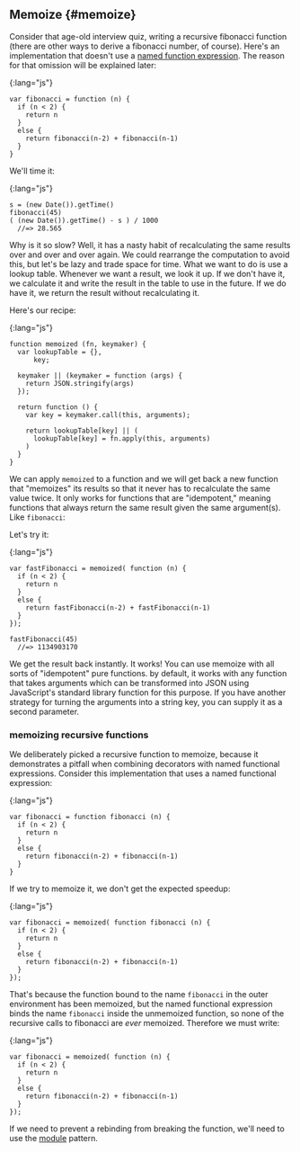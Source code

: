 ## Memoize {#memoize}

Consider that age-old interview quiz, writing a recursive fibonacci function (there are other ways to derive a fibonacci number, of course). Here's an implementation that doesn't use a [named function expression](#named-function-expressions). The reason for that omission will be explained later:

{:lang="js"}
~~~~~~~~
var fibonacci = function (n) {
  if (n < 2) {
    return n
  }
  else {
    return fibonacci(n-2) + fibonacci(n-1)
  }
}
~~~~~~~~

We'll time it:

{:lang="js"}
~~~~~~~~
s = (new Date()).getTime()
fibonacci(45)
( (new Date()).getTime() - s ) / 1000
  //=> 28.565
~~~~~~~~

Why is it so slow? Well, it has a nasty habit of recalculating the same results over and over and over again. We could rearrange the computation to avoid this, but let's be lazy and trade space for time. What we want to do is use a lookup table. Whenever we want a result, we look it up. If we don't have it, we calculate it and write the result in the table to use in the future. If we do have it, we return the result without recalculating it.

Here's our recipe:

{:lang="js"}
~~~~~~~~
function memoized (fn, keymaker) {
  var lookupTable = {},
      key;

  keymaker || (keymaker = function (args) {
    return JSON.stringify(args)
  });

  return function () {
    var key = keymaker.call(this, arguments);

    return lookupTable[key] || (
      lookupTable[key] = fn.apply(this, arguments)
    )
  }
}
~~~~~~~~

We can apply `memoized` to a function and we will get back a new function that "memoizes" its results so that it never has to recalculate the same value twice. It only works for functions that are "idempotent," meaning functions that always return the same result given the same argument(s). Like `fibonacci`:

Let's try it:

{:lang="js"}
~~~~~~~~
var fastFibonacci = memoized( function (n) {
  if (n < 2) {
    return n
  }
  else {
    return fastFibonacci(n-2) + fastFibonacci(n-1)
  }
});

fastFibonacci(45)
  //=> 1134903170
~~~~~~~~

We get the result back instantly. It works! You can use memoize with all sorts of "idempotent" pure functions. by default, it works with any function that takes arguments which can be transformed into JSON using JavaScript's standard library function for this purpose. If you have another strategy for turning the arguments into a string key, you can supply it as a second parameter.

### memoizing recursive functions

We deliberately picked a recursive function to memoize, because it demonstrates a pitfall when combining decorators with named functional expressions. Consider this implementation that uses a named functional expression:

{:lang="js"}
~~~~~~~~
var fibonacci = function fibonacci (n) {
  if (n < 2) {
    return n
  }
  else {
    return fibonacci(n-2) + fibonacci(n-1)
  }
}
~~~~~~~~

If we try to memoize it, we don't get the expected speedup:

{:lang="js"}
~~~~~~~~
var fibonacci = memoized( function fibonacci (n) {
  if (n < 2) {
    return n
  }
  else {
    return fibonacci(n-2) + fibonacci(n-1)
  }
});
~~~~~~~~

That's because the function bound to the name `fibonacci` in the outer environment has been memoized, but the named functional expression binds the name `fibonacci` inside the unmemoized function, so none of the recursive calls to fibonacci are *ever* memoized. Therefore we must write:

{:lang="js"}
~~~~~~~~
var fibonacci = memoized( function (n) {
  if (n < 2) {
    return n
  }
  else {
    return fibonacci(n-2) + fibonacci(n-1)
  }
});
~~~~~~~~

If we need to prevent a rebinding from breaking the function, we'll need to use the [module](#modules) pattern.
